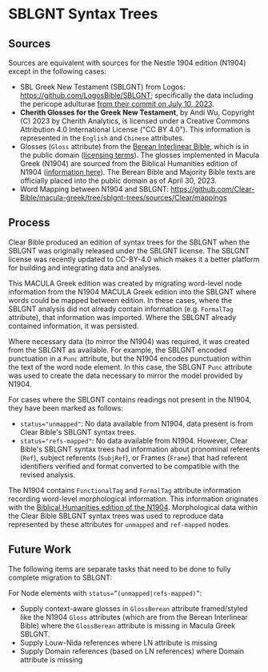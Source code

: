 # SBLGNT Syntax Trees

## Sources

Sources are equivalent with sources for the Nestle 1904 edition (N1904) except in the following cases:

* SBL Greek New Testament (SBLGNT) from Logos: https://github.com/LogosBible/SBLGNT; specifically the data including the pericope adulturae [from their commit on July 10, 2023](https://github.com/LogosBible/SBLGNT/commit/736fdc76158950c3d04b949b7e013ca14305145a).
* **Cherith Glosses for the Greek New Testament**, by Andi Wu, Copyright (C) 2023 by Cherith Analytics, is licensed under a Creative Commons Attribution 4.0 International License ("CC BY 4.0"). This information is represented in the `English` and `Chinese` attributes.
* Glosses (`Gloss` attribute) from the [Berean Interlinear Bible](https://interlinearbible.com/), which is in the public domain ([licensing terms](https://berean.bible/terms.htm)). The glosses implemented in Macula Greek (N1904) are sourced from the Biblical Humanities edition of N1904 ([information here](https://github.com/biblicalhumanities/Nestle1904/tree/master/glosses)). The Berean Bible and Majority Bible texts are officially placed into the public domain as of April 30, 2023.
* Word Mapping between N1904 and SBLGNT: https://github.com/Clear-Bible/macula-greek/tree/sblgnt-trees/sources/Clear/mappings 


## Process

Clear Bible produced an edition of syntax trees for the SBLGNT when the SBLGNT was originally released
under the SBLGNT license. The SBLGNT license was recently updated to CC-BY-4.0 which makes it a better
platform for building and integrating data and analyses. 

This MACULA Greek edition was created by migrating word-level node information from the N1904 MACULA 
Greek edition into the SBLGNT where words could be mapped between edition. In these cases, where the 
SBLGNT analysis did not already contain information (e.g. `FormalTag` attribute), that information was 
imported. Where the SBLGNT already contained information, it was persisted.

Where necessary data (to mirror the N1904) was required, it was created from the SBLGNT as available.
For example, the SBLGNT encoded punctuation in a `Punc` attribute, but the N1904 encodes punctuation
within the text of the word node element. In this case, the SBLGNT `Punc` attribute was used to create
the data necessary to mirror the model provided by N1904.

For cases where the SBLGNT contains readings not present in the N1904, they have been marked as follows:

* `status="unmapped"`: No data available from N1904, data present is from Clear Bible's SBLGNT syntax trees.
* `status="refs-mapped"`: No data available from N1904. However, Clear Bible's SBLGNT syntax trees
had information about pronominal referents (`Ref`), subject referents (`SubjRef`), or Frames (`Frame`)
that had referent identifiers verified and format converted to be compatible with the revised analysis.

The N1904 contains `FunctionalTag` and `FormalTag` attribute information recording word-level
morphological information. This information originates with the [Biblical Humanities edition of the
N1904](https://github.com/biblicalhumanities/Nestle1904/). Morphological data within the Clear Bible
SBLGNT syntax trees was used to reproduce data represented by these attributes for `unmapped` and
`ref-mapped` nodes.

## Future Work

The following items are separate tasks that need to be done to fully complete migration to SBLGNT:

For Node elements with `status=”(unmapped|refs-mapped)”`:

* Supply context-aware glosses in `GlossBerean` attribute framed/styled like the N1904 `Gloss` attributes 
(which are from the Berean Interlinear Bible) where the `GlossBerean` attribute is missing in Macula Greek SBLGNT.
* Supply Louw-Nida references where LN attribute is missing
* Supply Domain references (based on LN references) where Domain attribute is missing
